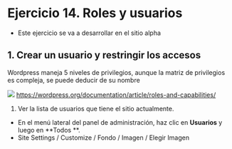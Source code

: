 
# Ejercicio 14. Roles y usuarios
- Este ejercicio se va a desarrollar en el sitio alpha

## 1. Crear un usuario y restringir los accesos
Wordpress maneja 5 niveles de privilegios, aunque la matriz de privilegios es compleja, se puede deducir de su nombre

![](https://i.imgur.com/Ha7kkUM.png)
https://wordpress.org/documentation/article/roles-and-capabilities/

1. Ver la lista de usuarios que tiene el sitio actualmente.
- En el menú lateral  del panel de administración, haz clic en **Usuarios** y luego en **Todos **.
- Site Settings /  Customize / Fondo / Imagen / Elegir Imagen




<!--stackedit_data:
eyJoaXN0b3J5IjpbLTIwMzY1NzU0NzQsLTkxODU1NzQwXX0=
-->